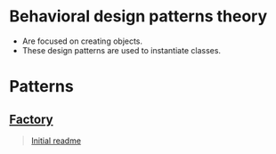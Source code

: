 # Behavioral design patterns theory
- Are focused on creating objects.
- These design patterns are used to instantiate classes.

# Patterns
## [Factory](./Factory.ts)

> [Initial readme](./../../readme.md)